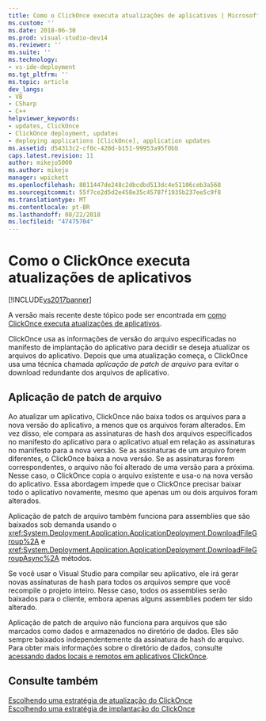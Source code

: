 ```yaml
---
title: Como o ClickOnce executa atualizações de aplicativos | Microsoft Docs
ms.custom: ''
ms.date: 2018-06-30
ms.prod: visual-studio-dev14
ms.reviewer: ''
ms.suite: ''
ms.technology:
- vs-ide-deployment
ms.tgt_pltfrm: ''
ms.topic: article
dev_langs:
- VB
- CSharp
- C++
helpviewer_keywords:
- updates, ClickOnce
- ClickOnce deployment, updates
- deploying applications [ClickOnce], application updates
ms.assetid: d54313c2-cf0c-420d-b151-99953a95f0bb
caps.latest.revision: 11
author: mikejo5000
ms.author: mikejo
manager: wpickett
ms.openlocfilehash: 8011447de248c2dbcdbd513dc4e51106ceb3a568
ms.sourcegitcommit: 55f7ce2d5d2e458e35c45787f1935b237ee5c9f8
ms.translationtype: MT
ms.contentlocale: pt-BR
ms.lasthandoff: 08/22/2018
ms.locfileid: "47475704"
---
```

# <a name="how-clickonce-performs-application-updates"></a>Como o ClickOnce executa atualizações de aplicativos
[!INCLUDE[vs2017banner](../includes/vs2017banner.md)]

A versão mais recente deste tópico pode ser encontrada em [como ClickOnce executa atualizações de aplicativos](https://docs.microsoft.com/visualstudio/deployment/how-clickonce-performs-application-updates).  
  
ClickOnce usa as informações de versão do arquivo especificadas no manifesto de implantação do aplicativo para decidir se deseja atualizar os arquivos do aplicativo. Depois que uma atualização começa, o ClickOnce usa uma técnica chamada *aplicação de patch de arquivo* para evitar o download redundante dos arquivos de aplicativo.  
  
## <a name="file-patching"></a>Aplicação de patch de arquivo  
 Ao atualizar um aplicativo, ClickOnce não baixa todos os arquivos para a nova versão do aplicativo, a menos que os arquivos foram alterados. Em vez disso, ele compara as assinaturas de hash dos arquivos especificados no manifesto do aplicativo para o aplicativo atual em relação as assinaturas no manifesto para a nova versão. Se as assinaturas de um arquivo forem diferentes, o ClickOnce baixa a nova versão. Se as assinaturas forem correspondentes, o arquivo não foi alterado de uma versão para a próxima. Nesse caso, o ClickOnce copia o arquivo existente e usa-o na nova versão do aplicativo. Essa abordagem impede que o ClickOnce precisar baixar todo o aplicativo novamente, mesmo que apenas um ou dois arquivos foram alterados.  
  
 Aplicação de patch de arquivo também funciona para assemblies que são baixados sob demanda usando o <xref:System.Deployment.Application.ApplicationDeployment.DownloadFileGroup%2A> e <xref:System.Deployment.Application.ApplicationDeployment.DownloadFileGroupAsync%2A> métodos.  
  
 Se você usar o Visual Studio para compilar seu aplicativo, ele irá gerar novas assinaturas de hash para todos os arquivos sempre que você recompile o projeto inteiro. Nesse caso, todos os assemblies serão baixados para o cliente, embora apenas alguns assemblies podem ter sido alterado.  
  
 Aplicação de patch de arquivo não funciona para arquivos que são marcados como dados e armazenados no diretório de dados. Eles são sempre baixados independentemente da assinatura de hash do arquivo. Para obter mais informações sobre o diretório de dados, consulte [acessando dados locais e remotos em aplicativos ClickOnce](../deployment/accessing-local-and-remote-data-in-clickonce-applications.md).  
  
## <a name="see-also"></a>Consulte também  
 [Escolhendo uma estratégia de atualização do ClickOnce](../deployment/choosing-a-clickonce-update-strategy.md)   
 [Escolhendo uma estratégia de implantação do ClickOnce](../deployment/choosing-a-clickonce-deployment-strategy.md)



